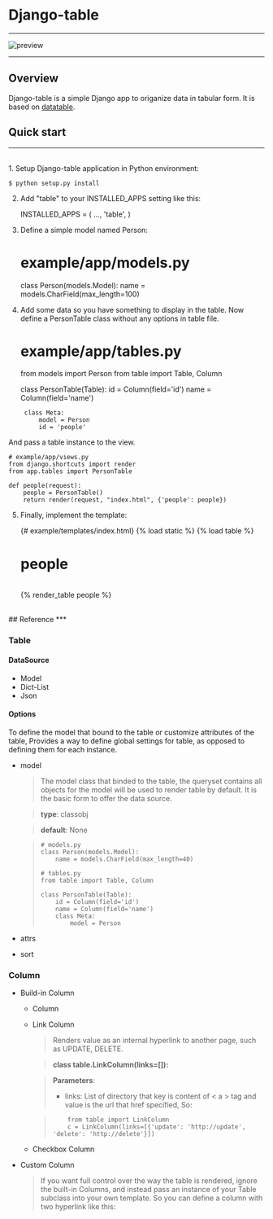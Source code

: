 # Django-table
***

![preview](http://redmine.funshion.com/redmine/attachments/download/54280/django-table.png)

***
## Overview

Django-table is a simple Django app to origanize data in tabular form.
It is based on [datatable](http://datatables.net).

## Quick start
***
<br>
1. Setup Django-table application in Python environment:<br>

    $ python setup.py install
2. Add "table" to your INSTALLED_APPS setting like this:<br>

    INSTALLED_APPS = (
        ...,
        'table',
    )
3. Define a simple model named Person:<br>

    # example/app/models.py
    class Person(models.Model):
        name = models.CharField(max_length=100)
4. Add some data so you have something to display in the table.
Now define a PersonTable class without any options in table file.<br>

    # example/app/tables.py
    from models import Person
    from table import Table, Column
    
    class PersonTable(Table):
        id = Column(field='id')
        name = Column(field='name')

        class Meta:
            model = Person
            id = 'people'

And pass a table instance to the view.

    # example/app/views.py
    from django.shortcuts import render
    from app.tables import PersonTable

    def people(request):
        people = PersonTable()
        return render(request, "index.html", {'people': people})
5. Finally, implement the template:<br>

    {# example/templates/index.html}
    {% load static %}
    {% load table %}

    <link href="{% static 'css/bootstrap.min.css' %}" rel="stylesheet" media="screen">
    <script src="{% static 'js/jquery.min.js' %}"></script>
    <script src="{% static 'js/bootstrap.min.js' %}"></script>

    <!DOCTYPE html>
    <html>
        <head>
            <meta http-equiv="content-type" content="text/html; charset=utf-8" />
            <title>person</title>
        </head>
        <body>
            <div class="container" style="margin-top: 10px">
                <h1>people</h1>
                <br />
                {% render_table people %}
            </div>
        </body>
    </html>

<br>
## Reference
***

### Table
#### DataSource
* Model
* Dict-List
* Json
#### Options
To define the model that bound to the table or customize attributes of the table, 
Provides a way to define global settings for table, as opposed to defining them for each instance.

* model
  
  > The model class that binded to the table, the queryset contains all objects for the model will be used to render table by default. It is the basic form to offer the data source.

  > **type**: classobj
  
  > **default**: None
  
  >     # models.py
  >     class Person(models.Model):
  >         name = models.CharField(max_length=40)
  > 
  >     # tables.py
  >     from table import Table, Column
  >
  >     class PersonTable(Table):
  >         id = Column(field='id')
  >         name = Column(field='name')
  >         class Meta:
  >             model = Person

* attrs
* sort
### Column
* Build-in Column
  * Column
  * Link Column
      > Renders value as an internal hyperlink to another page, such as UPDATE, DELETE. 

      > **class table.LinkColumn(links=[]):**

      > **Parameters**: 
      > * links: List of directory that key is content of < a > tag and value is the url that href specified, So:

      >         from table import LinkColumn
      >         c = LinkColumn(links=[{'update': 'http://update', 'delete': 'http://delete'}])
  * Checkbox Column

* Custom Column

  > If you want full control over the way the table is rendered, ignore the built-in Columns,
and instead pass an instance of your Table subclass into your own template. So you can define
a column with two hyperlink like this:
  
  
